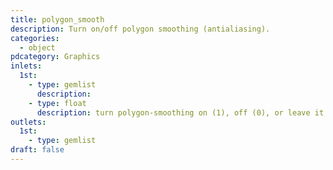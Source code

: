 ```yaml
---
title: polygon_smooth
description: Turn on/off polygon smoothing (antialiasing).
categories:
  - object
pdcategory: Graphics
inlets:
  1st:
    - type: gemlist
      description:
    - type: float
      description: turn polygon-smoothing on (1), off (0), or leave it unchanged (-1)
outlets:
  1st:
    - type: gemlist
draft: false
---
```


